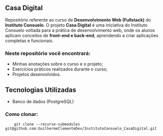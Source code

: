 ## Casa Digital
Repositório referente ao curso de **Desenvolvimento Web (Fullstack)** do **Instituto Consuelo**.
O projeto **Casa Digital** é uma iniciativa do Instituto Consuelo voltada para a prática de desenvolvimento web, onde os alunos aplicam conceitos de **front-end e back-end**, aprendendo a criar aplicações completas e funcionais.

### Neste repositório você encontrará:

- Minhas anotações sobre o curso e o projeto;
- Exercícios práticos realizados durante o curso;
- Projetos desenvolvidos.

## Tecnologias Utilizadas

- Banco de dados (PostgreSQL)

### Como clonar:
```shell
	git clone --recurse-submodules git@github.com:GuilhermeClementeDev/InstitutoConsuelo_CasaDigital.git
```
